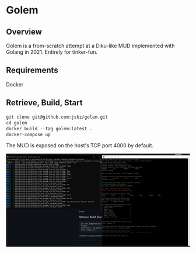 # Golem

## Overview

Golem is a from-scratch attempt at a Diku-like MUD implemented with Golang in 2021.  Entirely for tinker-fun.

## Requirements

Docker
## Retrieve, Build, Start

```
git clone git@github.com:jskz/golem.git
cd golem
docker build --tag golem:latest .
docker-compose up
```

The MUD is exposed on the host's TCP port 4000 by default.

![Some feedback commands and use of ANSI on second day of development](img/2021-08-23.png)